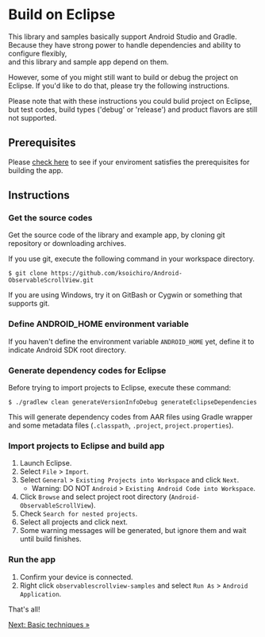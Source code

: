 # Build on Eclipse

This library and samples basically support Android Studio and Gradle.  
Because they have strong power to handle dependencies and ability to configure flexibly,  
and this library and sample app depend on them.

However, some of you might still want to build or debug the project on Eclipse.
If you'd like to do that, please try the following instructions.

Please note that with these instructions you could bulid project on Eclipse, but test codes, build types ('debug' or 'release') and product flavors are still not supported.

## Prerequisites

Please [check here](../../docs/reference/environment.md) to see if your enviroment satisfies the prerequisites for building the app.

## Instructions

### Get the source codes

Get the source code of the library and example app, by cloning git repository or downloading archives.

If you use git, execute the following command in your workspace directory.

```
$ git clone https://github.com/ksoichiro/Android-ObservableScrollView.git
```

If you are using Windows, try it on GitBash or Cygwin or something that supports git.

### Define ANDROID_HOME environment variable

If you haven't define the environment variable `ANDROID_HOME` yet, define it to indicate Android SDK root directory.

### Generate dependency codes for Eclipse

Before trying to import projects to Eclipse,
execute these command:

```
$ ./gradlew clean generateVersionInfoDebug generateEclipseDependencies
```

This will generate dependency codes from AAR files using Gradle wrapper and some metadata files (`.classpath`, `.project`, `project.properties`).

### Import projects to Eclipse and build app

1. Launch Eclipse.
1. Select `File` > `Import`.
1. Select `General` > `Existing Projects into Workspace` and click `Next`.
    * Warning: DO NOT `Android` > `Existing Android Code into Workspace`.
1. Click `Browse` and select project root directory (`Android-ObservableScrollView`).
1. Check `Search for nested projects`.
1. Select all projects and click next.
1. Some warning messages will be generated, but ignore them and wait until build finishes.

### Run the app

1. Confirm your device is connected.
1. Right click `observablescrollview-samples` and select `Run As` > `Android Application`.

That's all!
 
[Next: Basic techniques &raquo;](../../docs/basic/index.md)
